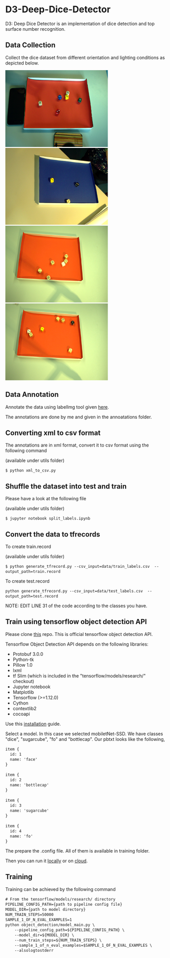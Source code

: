 # D3-Deep-Dice-Detector

D3: Deep Dice Detector is an implementation of dice detection and top surface number recognition.

## Data Collection

Collect the dice dataset from different orientation and lighting conditions as depicted below.


<img src="./images/2018-10-08@13-38-29.png" width="320" height="240"> <img src="./images/2018-10-08@16-09-35.png" width="320" height="240">
<img src="./images/2019-01-09@13-46-48.png" width="320" height="240"> <img src="./images/2019-01-09@13-49-52.png" width="320" height="240">

## Data Annotation

Annotate the data using labelImg tool given [here](https://github.com/tzutalin/labelImg).

The annotations are done by me and given in the annoatations folder.

## Converting xml to csv format

The annotations are in xml format, convert it to csv format using the following command

(available under utils folder)

```
$ python xml_to_csv.py
```

## Shuffle the dataset into test and train

Please have a look at the following file

(available under utils folder)

```
$ jupyter notebook split_labels.ipynb 
```

## Convert the data to tfrecords

To create train.record

(available under utils folder)

```
$ python generate_tfrecord.py --csv_input=data/train_labels.csv  --output_path=train.record
```

To create test.record


```
python generate_tfrecord.py --csv_input=data/test_labels.csv  --output_path=test.record
```

NOTE: EDIT LINE 31 of the code according to the classes you have.

## Train using tensorflow object detection API

Please clone [this](https://github.com/tensorflow/models/tree/master/research/object_detection) repo. This is official tensorflow object detection API.

Tensorflow Object Detection API depends on the following libraries:

*   Protobuf 3.0.0
*   Python-tk
*   Pillow 1.0
*   lxml
*   tf Slim (which is included in the "tensorflow/models/research/" checkout)
*   Jupyter notebook
*   Matplotlib
*   Tensorflow (>=1.12.0)
*   Cython
*   contextlib2
*   cocoapi

Use this [installation](https://github.com/tensorflow/models/blob/master/research/object_detection/g3doc/installation.md) guide.

Select a model. In this case we selected mobiletNet-SSD. We have classes "dice", "sugarcube", "fo" and "bottlecap".  Our pbtxt looks like the following,

```
item {
  id: 1
  name: 'face'
}

item {
  id: 2
  name: 'bottlecap'
}

item {
  id: 3
  name: 'sugarcube'
}

item {
  id: 4
  name: 'fo'
}
```

The prepare the .config file. All of them is available in training folder.

Then you can run it [locally](https://github.com/tensorflow/models/blob/master/research/object_detection/g3doc/running_locally.md) or on [cloud](https://github.com/tensorflow/models/blob/master/research/object_detection/g3doc/running_on_cloud.md).

## Training

Training can be achieved by the following command

```
# From the tensorflow/models/research/ directory
PIPELINE_CONFIG_PATH={path to pipeline config file}
MODEL_DIR={path to model directory}
NUM_TRAIN_STEPS=50000
SAMPLE_1_OF_N_EVAL_EXAMPLES=1
python object_detection/model_main.py \
    --pipeline_config_path=${PIPELINE_CONFIG_PATH} \
    --model_dir=${MODEL_DIR} \
    --num_train_steps=${NUM_TRAIN_STEPS} \
    --sample_1_of_n_eval_examples=$SAMPLE_1_OF_N_EVAL_EXAMPLES \
    --alsologtostderr
```

